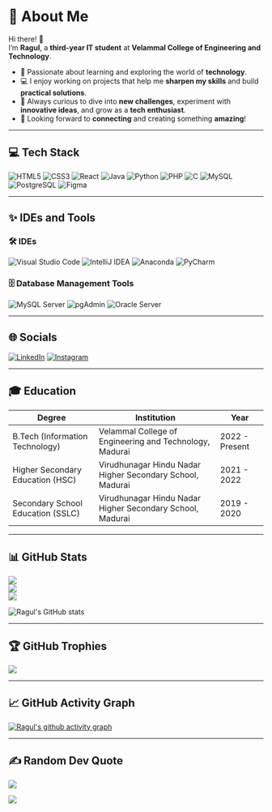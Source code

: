 # 💫 About Me

Hi there! 👋  
I’m **Ragul**, a **third-year IT student** at **Velammal College of Engineering and Technology**.  

- 🚀 Passionate about learning and exploring the world of **technology**.  
- 💻 I enjoy working on projects that help me **sharpen my skills** and build **practical solutions**.  
- 🌟 Always curious to dive into **new challenges**, experiment with **innovative ideas**, and grow as a **tech enthusiast**.  
- 🤝 Looking forward to **connecting** and creating something **amazing**!  

---

## 💻 Tech Stack

![HTML5](https://img.shields.io/badge/html5-%23E34F26.svg?style=for-the-badge&logo=html5&logoColor=white)
![CSS3](https://img.shields.io/badge/css3-%231572B6.svg?style=for-the-badge&logo=css3&logoColor=white)
![React](https://img.shields.io/badge/react-%2320232a.svg?style=for-the-badge&logo=react&logoColor=%2361DAFB)
![Java](https://img.shields.io/badge/java-%23ED8B00.svg?style=for-the-badge&logo=openjdk&logoColor=white)
![Python](https://img.shields.io/badge/python-%2314354C.svg?style=for-the-badge&logo=python&logoColor=white)
![PHP](https://img.shields.io/badge/php-%23777BB4.svg?style=for-the-badge&logo=php&logoColor=white)
![C](https://img.shields.io/badge/c-%2300599C.svg?style=for-the-badge&logo=c&logoColor=white)
![MySQL](https://img.shields.io/badge/mysql-4479A1.svg?style=for-the-badge&logo=mysql&logoColor=white)
![PostgreSQL](https://img.shields.io/badge/postgresql-%23316192.svg?style=for-the-badge&logo=postgresql&logoColor=white)
![Figma](https://img.shields.io/badge/figma-%23F24E1E.svg?style=for-the-badge&logo=figma&logoColor=white)


---

## ✨ IDEs and Tools

### 🛠 IDEs
![Visual Studio Code](https://img.icons8.com/color/48/000000/visual-studio-code-2019.png) 
![IntelliJ IDEA](https://img.icons8.com/color/48/000000/intellij-idea.png) 
![Anaconda](https://img.icons8.com/color/48/000000/anaconda.png) 
![PyCharm](https://img.icons8.com/color/48/000000/pycharm.png) 

### 🗄️ Database Management Tools
![MySQL Server](https://img.icons8.com/color/48/000000/mysql-logo.png) 
![pgAdmin](https://img.icons8.com/color/48/000000/postgresql.png) 
![Oracle Server](https://img.icons8.com/color/48/000000/oracle-logo.png)

---

## 🌐 Socials

[![LinkedIn](https://img.shields.io/badge/LinkedIn-%230077B5.svg?logo=linkedin&logoColor=white)](https://www.linkedin.com/in/ragul-m-k-g-0322b825a/)
[![Instagram](https://img.shields.io/badge/Instagram-%23E4405F.svg?logo=Instagram&logoColor=white)](https://www.instagram.com/ragul_gopinath/)

---

## 🎓 Education

| **Degree**                           | **Institution**                                           | **Year**           |
|--------------------------------------|----------------------------------------------------------|--------------------|
| B.Tech (Information Technology)      | Velammal College of Engineering and Technology, Madurai  | 2022 - Present     |
| Higher Secondary Education (HSC)     | Virudhunagar Hindu Nadar Higher Secondary School, Madurai | 2021 - 2022        |
| Secondary School Education (SSLC)    | Virudhunagar Hindu Nadar Higher Secondary School, Madurai | 2019 - 2020        |

---

## 📊 GitHub Stats

![](https://github-readme-stats.vercel.app/api?username=Ragul-05&theme=neon&hide_border=false&include_all_commits=false&count_private=false)<br/>
![](https://github-readme-streak-stats.herokuapp.com/?user=Ragul-05&theme=neon&hide_border=false)<br/>
![](https://github-readme-stats.vercel.app/api/top-langs/?username=Ragul-05&theme=neon&hide_border=false&include_all_commits=false&count_private=false&layout=compact)

![Ragul's GitHub stats](https://github-readme-stats.vercel.app/api?username=Ragul-05&theme=dark&show_icons=true&&hide=issues,contribs)

---

## 🏆 GitHub Trophies

![](https://github-profile-trophy.vercel.app/?username=Ragul-05&theme=radical&no-frame=false&no-bg=false&margin-w=4)

---

## 📈 GitHub Activity Graph

[![Ragul's github activity graph](https://github-readme-activity-graph.vercel.app/graph?username=Ragul-05&bg_color=000000&color=ffffff&line=51f565&point=ffffff&area=true&hide_border=true)](https://github.com/ashutosh00710/github-readme-activity-graph)

---

## ✍️ Random Dev Quote

![](https://quotes-github-readme.vercel.app/api?type=horizontal&theme=radical)

[![](https://visitcount.itsvg.in/api?id=Ragul-05&icon=6&color=8)](https://visitcount.itsvg.in)

